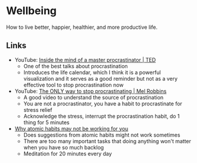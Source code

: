 # Wellbeing

How to live better, happier, healthier, and more productive life.

## Links

- YouTube: [Inside the mind of a master procrastinator | TED](https://youtu.be/arj7oStGLkU)
  - One of the best talks about procrastination
  - Introduces the life calendar, which I think it is a powerful visualization
    and it serves as a good reminder but not as a very effective tool to stop
    procrastination now
- YouTube: [The ONLY way to stop procrastinating | Mel Robbins](https://youtu.be/4x7MkLDGnu8)
  - A good video to understand the source of procrastination
  - You are not a procrastinator, you have a habit to procrastinate for stress relief
  - Acknowledge the stress, interrupt the procrastination habit, do 1 thing for 5 minutes
- [Why atomic habits may not be working for you](https://www.krishnabharadwaj.info/why-atomic-habits-may-not-be-working-for-you/)
  - Does suggestions from atomic habits might not work sometimes
  - There are too many important tasks that doing anything won't matter when
    you have so much backlog
  - Meditation for 20 minutes every day
